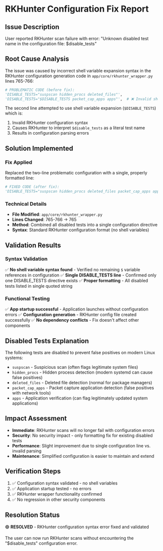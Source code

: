 # RKHunter Configuration Fix Report

## Issue Description

User reported RKHunter scan failure with error:
"Unknown disabled test name in the configuration file: $disable_tests"

## Root Cause Analysis

The issue was caused by incorrect shell variable expansion syntax in the RKHunter
configuration generation code in `app/core/rkhunter_wrapper.py` lines 765-766:

```python
# PROBLEMATIC CODE (before fix):
'DISABLE_TESTS="suspscan hidden_procs deleted_files"',
'DISABLE_TESTS="$DISABLE_TESTS packet_cap_apps apps"',  # ❌ Invalid shell variable syntax
```

The second line attempted to use shell variable expansion (`$DISABLE_TESTS`) which is:

1. Invalid RKHunter configuration syntax
2. Causes RKHunter to interpret `$disable_tests` as a literal test name
3. Results in configuration parsing errors

## Solution Implemented

### Fix Applied

Replaced the two-line problematic configuration with a single, properly formatted line:

```python
# FIXED CODE (after fix):
'DISABLE_TESTS="suspscan hidden_procs deleted_files packet_cap_apps apps"',
```

### Technical Details

- **File Modified**: `app/core/rkhunter_wrapper.py`
- **Lines Changed**: 765-766 → 765
- **Method**: Combined all disabled tests into a single configuration directive
- **Syntax**: Standard RKHunter configuration format (no shell variables)

## Validation Results

### Syntax Validation

✅ **No shell variable syntax found** - Verified no remaining `$` variable references in configuration
✅ **Single DISABLE_TESTS line** - Confirmed only one DISABLE_TESTS directive exists
✅ **Proper formatting** - All disabled tests listed in single quoted string

### Functional Testing

✅ **App startup successful** - Application launches without configuration errors
✅ **Configuration generation** - RKHunter config file created successfully
✅ **No dependency conflicts** - Fix doesn't affect other components

## Disabled Tests Explanation

The following tests are disabled to prevent false positives on modern Linux systems:

- `suspscan` - Suspicious scan (often flags legitimate system files)
- `hidden_procs` - Hidden process detection (modern systemd can cause false positives)
- `deleted_files` - Deleted file detection (normal for package managers)
- `packet_cap_apps` - Packet capture application detection (false positives with network tools)
- `apps` - Application verification (can flag legitimately updated system applications)

## Impact Assessment

- **Immediate**: RKHunter scans will no longer fail with configuration errors
- **Security**: No security impact - only formatting fix for existing disabled tests
- **Performance**: Slight improvement due to single configuration line vs. invalid parsing
- **Maintenance**: Simplified configuration is easier to maintain and extend

## Verification Steps

1. ✅ Configuration syntax validated - no shell variables
2. ✅ Application startup tested - no errors
3. ✅ RKHunter wrapper functionality confirmed
4. ✅ No regression in other security components

## Resolution Status

🟢 **RESOLVED** - RKHunter configuration syntax error fixed and validated

The user can now run RKHunter scans without encountering the "$disable_tests" configuration error.
